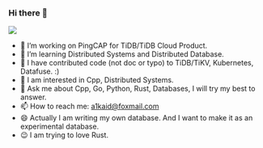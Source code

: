 ### Hi there 👋

![](https://komarev.com/ghpvc/?username=jyz0309)

- 🔭 I’m working on PingCAP for TiDB/TiDB Cloud Product.
- 🌱 I’m learning Distributed Systems and Distributed Database.
- 🤔 I have contributed code (not doc or typo) to TiDB/TiKV, Kubernetes, Datafuse. :)
- 🔭 I am interested in Cpp, Distributed Systems.
- 💬 Ask me about Cpp, Go, Python, Rust, Databases, I will try my best to answer.
- 📫 How to reach me: a1kaid@foxmail.com
- 😄 Actually I am writing my own database. And I want to make it as an experimental database.
- 😉 I am trying to love Rust.
